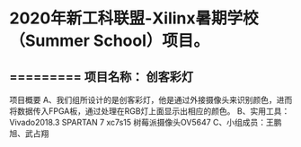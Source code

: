 # 2020年新工科联盟-Xilinx暑期学校（Summer School）项目。
=========
项目名称： 创客彩灯
---------
项目概要
A、我们组所设计的是创客彩灯，他是通过外接摄像头来识别颜色，进而将数据传入FPGA板，通过处理在RGB灯上面显示出相应的颜色。
B、实用工具：Vivado2018.3 SPARTAN 7 xc7s15 树莓派摄像头OV5647
C、小组成员：王鹏旭、武占翔
